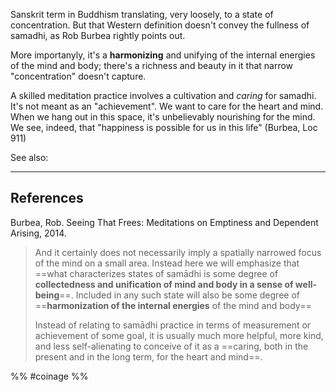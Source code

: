 Sanskrit term in Buddhism translating, very loosely, to a state of concentration. But that Western definition doesn't convey the fullness of samadhi, as Rob Burbea rightly points out. 

More importanyly, it's a **harmonizing** and unifying of the internal energies of the mind and body; there's a richness and beauty in it that narrow "concentration" doesn't capture.

A skilled meditation practice involves a cultivation and *caring* for samadhi. It's not meant as an "achievement". We want to care for the heart and mind. When we hang out in this space, it's unbelievably nourishing for the mind. We see, indeed, that "happiness is possible for us in this life" (Burbea, Loc 911)

See also:

- - - -

## References
Burbea, Rob. Seeing That Frees: Meditations on Emptiness and Dependent Arising, 2014.

> And it certainly does not necessarily imply a spatially narrowed focus of the mind on a small area. Instead here we will emphasize that ==what characterizes states of samādhi is some degree of **collectedness and unification of mind and body in a sense of well-being**==. Included in any such state will also be some degree of ==**harmonization of the internal energies** of the mind and body==
> 
> Instead of relating to samādhi practice in terms of measurement or achievement of some goal, it is usually much more helpful, more kind, and less self-alienating to conceive of it as a ==caring, both in the present and in the long term, for the heart and mind==.

%% #coinage %%